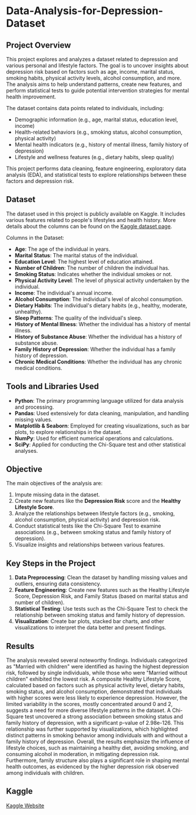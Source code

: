 # Data-Analysis-for-Depression-Dataset

## Project Overview

This project explores and analyzes a dataset related to depression and various personal and lifestyle factors. The goal is to uncover insights about depression risk based on factors such as age, income, marital status, smoking habits, physical activity levels, alcohol consumption, and more. The analysis aims to help understand patterns, create new features, and perform statistical tests to guide potential intervention strategies for mental health improvement.

The dataset contains data points related to individuals, including:

* Demographic information (e.g., age, marital status, education level, income)
* Health-related behaviors (e.g., smoking status, alcohol consumption, physical activity)
* Mental health indicators (e.g., history of mental illness, family history of depression)
* Lifestyle and wellness features (e.g., dietary habits, sleep quality)

This project performs data cleaning, feature engineering, exploratory data analysis (EDA), and statistical tests to explore relationships between these factors and depression risk.

## Dataset

The dataset used in this project is publicly available on Kaggle. It includes various features related to people's lifestyles and health history. More details about the columns can be found on the [Kaggle dataset page](https://www.kaggle.com/datasets/anthonytherrien/depression-dataset).

Columns in the Dataset:

* **Age**: The age of the individual in years.
* **Marital Status**: The marital status of the individual.
* **Education Level**: The highest level of education attained.
* **Number of Children**: The number of children the individual has.
* **Smoking Status**: Indicates whether the individual smokes or not.
* **Physical Activity Level**: The level of physical activity undertaken by the individual.
* **Income**: The individual's annual income.
* **Alcohol Consumption**: The individual's level of alcohol consumption.
* **Dietary Habits**: The individual's dietary habits (e.g., healthy, moderate, unhealthy).
* **Sleep Patterns**: The quality of the individual's sleep.
* **History of Mental Illness**: Whether the individual has a history of mental illness.
* **History of Substance Abuse**: Whether the individual has a history of substance abuse.
* **Family History of Depression**: Whether the individual has a family history of depression.
* **Chronic Medical Conditions**: Whether the individual has any chronic medical conditions.

## Tools and Libraries Used

* **Python**: The primary programming language utilized for data analysis and processing.
* **Pandas**: Used extensively for data cleaning, manipulation, and handling missing values.
* **Matplotlib & Seaborn**: Employed for creating visualizations, such as bar plots, to explore relationships in the dataset.
* **NumPy**: Used for efficient numerical operations and calculations.
* **SciPy**: Applied for conducting the Chi-Square test and other statistical analyses.

## Objective

The main objectives of the analysis are:

1. Impute missing data in the dataset.
2. Create new features like the **Depression Risk** score and the **Healthy Lifestyle Score**.
3. Analyze the relationships between lifestyle factors (e.g., smoking, alcohol consumption, physical activity) and depression risk.
4. Conduct statistical tests like the Chi-Square Test to examine associations (e.g., between smoking status and family history of depression).
5. Visualize insights and relationships between various features.

## Key Steps in the Project

1. **Data Preprocessing**: Clean the dataset by handling missing values and outliers, ensuring data consistency.
2. **Feature Engineering**: Create new features such as the Healthy Lifestyle Score, Depression Risk, and Family Status (based on marital status and number of children).
3. **Statistical Testing**: Use tests such as the Chi-Square Test to check the relationship between smoking status and family history of depression.
4. **Visualization**: Create bar plots, stacked bar charts, and other visualizations to interpret the data better and present findings.

## Results

The analysis revealed several noteworthy findings. Individuals categorized as "Married with children" were identified as having the highest depression risk, followed by single individuals, while those who were "Married without children" exhibited the lowest risk. A composite Healthy Lifestyle Score, calculated based on factors such as physical activity level, dietary habits, smoking status, and alcohol consumption, demonstrated that individuals with higher scores were less likely to experience depression. However, the limited variability in the scores, mostly concentrated around 0 and 2, suggests a need for more diverse lifestyle patterns in the dataset. A Chi-Square test uncovered a strong association between smoking status and family history of depression, with a significant p-value of 2.98e-126. This relationship was further supported by visualizations, which highlighted distinct patterns in smoking behavior among individuals with and without a family history of depression. Overall, the results emphasize the influence of lifestyle choices, such as maintaining a healthy diet, avoiding smoking, and consuming alcohol in moderation, in mitigating depression risk. Furthermore, family structure also plays a significant role in shaping mental health outcomes, as evidenced by the higher depression risk observed among individuals with children.

## Kaggle
[Kaggle Website](https://www.kaggle.com/code/senakivrak/data-analysis-with-depression-dataset)
